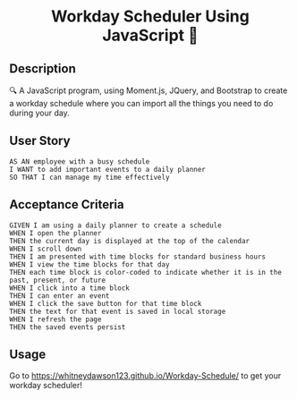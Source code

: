<h1 align="center">Workday Scheduler Using JavaScript 👋</h1>

## Description

🔍 A JavaScript program, using Moment.js, JQuery, and Bootstrap to create a workday schedule where you can import all the things you need to do during your day.

## User Story
  
```
AS AN employee with a busy schedule
I WANT to add important events to a daily planner
SO THAT I can manage my time effectively
```

## Acceptance Criteria
  
``` 
GIVEN I am using a daily planner to create a schedule
WHEN I open the planner
THEN the current day is displayed at the top of the calendar
WHEN I scroll down
THEN I am presented with time blocks for standard business hours
WHEN I view the time blocks for that day
THEN each time block is color-coded to indicate whether it is in the past, present, or future
WHEN I click into a time block
THEN I can enter an event
WHEN I click the save button for that time block
THEN the text for that event is saved in local storage
WHEN I refresh the page
THEN the saved events persist
```

## Usage
Go to https://whitneydawson123.github.io/Workday-Schedule/ to get your workday scheduler!